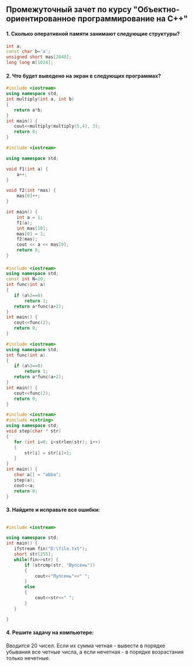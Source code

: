 ## Промежуточный зачет по курсу "Объектно-ориентированное программирование на С++"

#### 1. Сколько оперативной памяти занимают следующие структуры?

```cpp
int a;
const char b='a';
unsigned short mas[2048];
long long m[1024];
```

#### 2. Что будет выведено на экран в следующих программах?

```cpp
#include <iostream>
using namespace std;
int multiply(int a, int b)
{
   return a*b;
}
int main() {
   cout<<multiply(multiply(5,4), 3);
   return 0;
}
```

```cpp
#include <iostream>

using namespace std;

void f1(int a) {
    a++;
}

void f2(int *mas) {
    mas[0]++;
}

int main() {
    int a = 1;
    f1(a);
    int mas[10];
    mas[0] = 1;
    f2(mas);
    cout << a << mas[0];
    return 0;
}
```
####

```cpp
#include <iostream>
using namespace std;
const int N=10;
int func(int a)
{
   if (a%3==0)
       return 1;
   return a*func(a+2);
}
int main() {
   cout<<func(2);
   return 0;
}
```

```cpp
#include <iostream>
using namespace std;
int func(int a)
{
   if (a%3==0)
       return 1;
   return a*func(a+2);
}
int main() {
   cout<<func(2);
   return 0;
}
```

```cpp
#include <iostream>
#include <cstring>
using namespace std;
void step(char * str)
{
   for (int i=0; i<strlen(str); i++)
   {
       str[i] = str[i]+1;
   }
}
int main() {
   char a[] = "abba";
   step(a);
   cout<<a;
   return 0;
}
```

#### 3. Найдите и исправьте все ошибки:

```cpp

#include <iostream>

using namespace std;
int main() {
   ifstream fin("D:\file.txt");
   short str[255];
   while(fin>>str) {
       if (strcmp(str, "Вупсень"))
       {
           cout<<"Пупсень"<<" ";
       }
       else
       {
           cout<<str<<" ";
       }
   }

}
```
#### 4. Решите задачу на компьютере:

Вводится 20 чисел. Если их сумма четная - вывести в порядке убывания все четные числа, а если нечетная - в порядке возрастания только нечетные.
